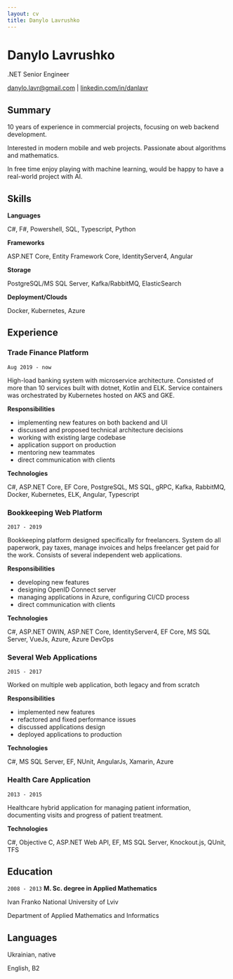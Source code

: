 ```yaml
---
layout: cv
title: Danylo Lavrushko
---
```

# Danylo Lavrushko
.NET Senior Engineer

<div class="webaddress">
  <a href="mailto:danylo.lavr@gmail.com">danylo.lavr@gmail.com</a>
| <a href="https://www.linkedin.com/in/danlavr">linkedin.com/in/danlavr</a>
</div>

## Summary

10 years of experience in commercial projects, focusing on web backend development.

Interested in modern mobile and web projects. Passionate about algorithms and mathematics.

In free time enjoy playing with machine learning, would be happy to have a real-world project with AI.

## Skills

__Languages__

C#, F#, Powershell, SQL, Typescript, Python

__Frameworks__

ASP.NET Core, Entity Framework Core, IdentityServer4, Angular

__Storage__

PostgreSQL/MS SQL Server, Kafka/RabbitMQ, ElasticSearch

__Deployment/Clouds__

Docker, Kubernetes, Azure

## Experience

### Trade Finance Platform
`Aug 2019 - now`

High-load banking system with microservice architecture.
Consisted of more than 10 services built with dotnet, Kotlin and ELK.
Service containers was orchestrated by Kubernetes hosted on AKS and GKE.

**Responsibilities**
* implementing new features on both backend and UI
* discussed and proposed technical architecture decisions
* working with existing large codebase
* application support on production
* mentoring new teammates
* direct communication with clients

**Technologies**

C#, ASP.NET Core, EF Core, PostgreSQL, MS SQL, gRPC, Kafka, RabbitMQ, Docker, Kubernetes, ELK, Angular, Typescript

### Bookkeeping Web Platform
`2017 - 2019`

Bookkeeping platform designed specifically for freelancers.
System do all paperwork, pay taxes, manage invoices and helps freelancer get paid for the work.
Consists of several independent web applications.

**Responsibilities**
* developing new features
* designing OpenID Connect server
* managing applications in Azure, configuring CI/CD process
* direct communication with clients

**Technologies**

C#, ASP.NET OWIN, ASP.NET Core, IdentityServer4, EF Core, MS SQL Server, VueJs, Azure, Azure DevOps

### Several Web Applications
`2015 - 2017`

Worked on multiple web application, both legacy and from scratch

**Responsibilities**
* implemented new features
* refactored and fixed performance issues
* discussed applications design
* deployed applications to production

**Technologies**

C#, MS SQL Server, EF, NUnit, AngularJs, Xamarin, Azure

### Health Care Application
`2013 - 2015`

Healthcare hybrid application for managing patient information, documenting visits and progress of patient treatment.

**Technologies**

C#, Objective C, ASP.NET Web API, EF, MS SQL Server, Knockout.js, QUnit, TFS

## Education

`2008 - 2013`
__M. Sc. degree in Applied Mathematics__

Ivan Franko National University of Lviv

Department of Applied Mathematics and Informatics

## Languages

Ukrainian, native

English, B2

<!-- ### Footer

Last updated: Mar 2023 -->
